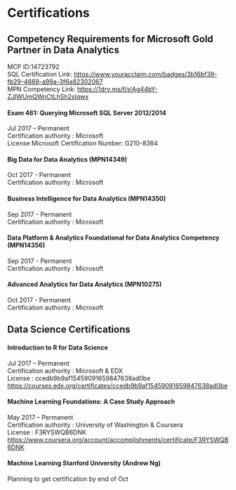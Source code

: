 # Certifications

## Competency Requirements for Microsoft Gold Partner in Data Analytics  
MCP ID:14723792  
SQL Certification Link: https://www.youracclaim.com/badges/3b16bf39-fb29-4669-a99a-3f6a82302067  
MPN Competency Link: https://1drv.ms/f/s!Ag44bY-ZJIWUmQWnCtLhSh2sIqwx

#### Exam 461: Querying Microsoft SQL Server 2012/2014
Jul 2017 – Permanent  
Certification authority : Microsoft    
License Microsoft Certification Number: G210-8364    

#### Big Data for Data Analytics (MPN14349)
Oct 2017 - Permanent  
Certification authority : Microsoft    

#### Business Intelligence for Data Analytics (MPN14350)
Sep 2017 - Permanent  
Certification authority : Microsoft    

#### Data Platform & Analytics Foundational for Data Analytics Competency (MPN14356)
Sep 2017 - Permanent  
Certification authority : Microsoft    

#### Advanced Analytics for Data Analytics (MPN10275)  
Oct 2017 - Permanent  
Certification authority : Microsoft      


## Data Science Certifications

#### Introduction to R for Data Science
Jul 2017 – Permanent   
Certification authority : Microsoft & EDX    
License : ccedb9b9af15459091659847638ad0be  
https://courses.edx.org/certificates/ccedb9b9af15459091659847638ad0be

#### Machine Learning Foundations: A Case Study Approach
May 2017 – Permanent     
Certification authority : University of Washington & Coursera    
License : F3RYSWQB6DNK  
https://www.coursera.org/account/accomplishments/certificate/F3RYSWQB6DNK

#### Machine Learning Stanford University (Andrew Ng)  
Planning to get certification by end of Oct
